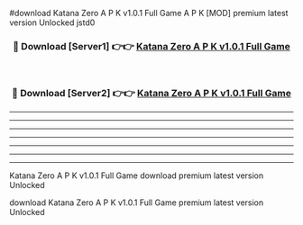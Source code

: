 #download Katana Zero A P K v1.0.1 Full Game  A P K [MOD] premium latest version Unlocked jstd0 



<div align="center">
<h3>🔴 Download [Server1] 👉👉 <a href="https://apkdownload2.web.app/">Katana Zero A P K v1.0.1 Full Game </a></h3><br>

<h3>🔴 Download [Server2] 👉👉 <a href="https://apkdownload2.web.app/">Katana Zero A P K v1.0.1 Full Game </a></h3>
</div>





----------------------------------------------------------

----------------------------------------------------------

----------------------------------------------------------

----------------------------------------------------------

----------------------------------------------------------

----------------------------------------------------------

----------------------------------------------------------

Katana Zero A P K v1.0.1 Full Game  download premium latest version Unlocked

download Katana Zero A P K v1.0.1 Full Game  premium latest version Unlocked
